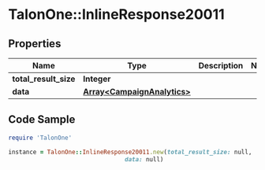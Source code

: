 # TalonOne::InlineResponse20011

## Properties

Name | Type | Description | Notes
------------ | ------------- | ------------- | -------------
**total_result_size** | **Integer** |  | 
**data** | [**Array&lt;CampaignAnalytics&gt;**](CampaignAnalytics.md) |  | 

## Code Sample

```ruby
require 'TalonOne'

instance = TalonOne::InlineResponse20011.new(total_result_size: null,
                                 data: null)
```


